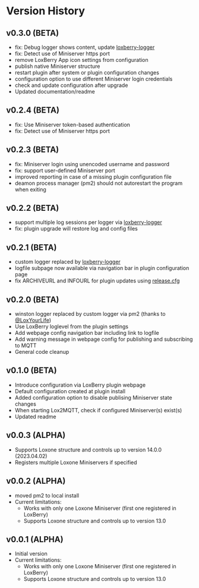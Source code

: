 # Version History

## v0.3.0 (BETA)

 * fix: Debug logger shows content, update [loxberry-logger](https://github.com/nufke/loxberry-logger)
 * fix: Detect use of Miniserver https port
 * remove LoxBerry App icon settings from configuration
 * publish native Miniserver structure
 * restart plugin after system or plugin configuration changes
 * configuration option to use different Miniserver login credentials
 * check and update configuration after upgrade
 * Updated documentation/readme

## v0.2.4 (BETA)

 * fix: Use Miniserver token-based authentication
 * fix: Detect use of Miniserver https port

## v0.2.3 (BETA)

 * fix: Miniserver login using unencoded username and password
 * fix: support user-defined Miniserver port
 * improved reporting in case of a missing plugin configuration file
 * deamon process manager (pm2) should not autorestart the program when exiting

## v0.2.2 (BETA)

 * support multiple log sessions per logger via [loxberry-logger](https://github.com/nufke/loxberry-logger)
 * fix: plugin upgrade will restore log and config files

## v0.2.1 (BETA)

 * custom logger replaced by [loxberry-logger](https://github.com/nufke/loxberry-logger)
 * logfile subpage now available via navigation bar in plugin configuration page
 * fix ARCHIVEURL and INFOURL for plugin updates using [release.cfg](release.cfg)

## v0.2.0 (BETA)

 * winston logger replaced by custom logger via pm2 (thanks to [@LoxYourLife](https://github.com/LoxYourLife))
 * Use LoxBerry loglevel from the plugin settings
 * Add webpage config navigation bar including link to logfile
 * Add warning message in webpage config for publishing and subscribing to MQTT
 * General code cleanup

## v0.1.0 (BETA)

 * Introduce configuration via LoxBerry plugin webpage
 * Default configuration created at plugin install
 * Added configuration option to disable publising Miniserver state changes
 * When starting Lox2MQTT, check if configured Miniserver(s) exist(s)
 * Updated readme

## v0.0.3 (ALPHA)

 * Supports Loxone structure and controls up to version 14.0.0 (2023.04.02)
 * Registers multiple Loxone Miniservers if specified

## v0.0.2 (ALPHA)

 * moved pm2 to local install
 * Current limitations:
    * Works with only one Loxone Miniserver (first one registered in LoxBerry)
    * Supports Loxone structure and controls up to version 13.0

## v0.0.1 (ALPHA)

 * Initial version
 * Current limitations:
    * Works with only one Loxone Miniserver (first one registered in LoxBerry)
    * Supports Loxone structure and controls up to version 13.0
